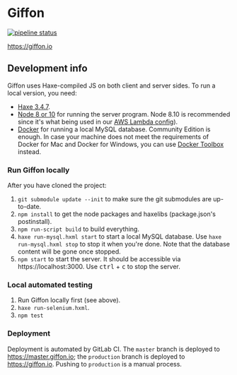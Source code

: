# Giffon

[![pipeline status](https://gitlab.com/giffon.io/giffon/badges/master/pipeline.svg)](https://gitlab.com/giffon.io/giffon/commits/master)

https://giffon.io

## Development info

Giffon uses Haxe-compiled JS on both client and server sides. To run a local version, you need:

 * [Haxe 3.4.7](https://haxe.org/download/version/3.4.7/).
 * [Node 8 or 10](https://nodejs.org/en/download/) for running the server program. Node 8.10 is recommended since it's what being used in our [AWS Lambda config](serverless.yml)).
 * [Docker](https://docs.docker.com/install/#supported-platforms) for running a local MySQL database. Community Edition is enough. In case your machine does not meet the requirements of Docker for Mac and Docker for Windows, you can use [Docker Toolbox](https://docs.docker.com/toolbox/overview/) instead.

### Run Giffon locally

After you have cloned the project:

 1. `git submodule update --init` to make sure the git submodules are up-to-date.
 2. `npm install` to get the node packages and haxelibs (package.json's postinstall).
 3. `npm run-script build` to build everything.
 4. `haxe run-mysql.hxml start` to start a local MySQL database. Use `haxe run-mysql.hxml stop` to stop it when you're done. Note that the database content will be gone once stopped.
 5. `npm start` to start the server. It should be accessible via https://localhost:3000. Use <kbd>ctrl</kbd> + <kbd>c</kbd> to stop the server.
 
### Local automated testing

 1. Run Giffon locally first (see above).
 2. `haxe run-selenium.hxml`.
 3. `npm test`

### Deployment

Deployment is automated by GitLab CI. The `master` branch is deployed to https://master.giffon.io; the `production` branch is deployed to https://giffon.io. Pushing to `production` is a manual process.
